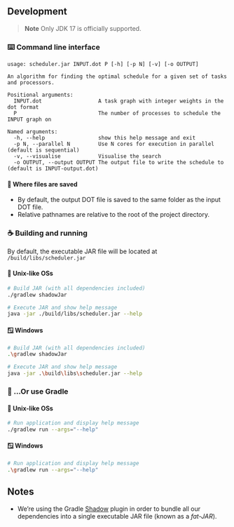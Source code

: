 ## Development

> **Note**
> Only JDK 17 is officially supported.

### ⌨️ Command line interface

```
usage: scheduler.jar INPUT.dot P [-h] [-p N] [-v] [-o OUTPUT] 

An algorithm for finding the optimal schedule for a given set of tasks and processors.

Positional arguments:
  INPUT.dot                  A task graph with integer weights in the dot format
  P                          The number of processes to schedule the INPUT graph on

Named arguments:
  -h, --help                 show this help message and exit
  -p N, --parallel N         Use N cores for execution in parallel (default is sequential)
  -v, --visualise            Visualise the search
  -o OUTPUT, --output OUTPUT The output file to write the schedule to (default is INPUT-output.dot)
```

#### 💾 Where files are saved

- By default, the output DOT file is saved to the same folder as the input DOT file.
- Relative pathnames are relative to the root of the project directory.

### ☕ Building and running

By default, the executable JAR file will be located at `/build/libs/scheduler.jar`

#### 🐧 Unix-like OSs

```bash
# Build JAR (with all dependencies included)
./gradlew shadowJar

# Execute JAR and show help message
java -jar ./build/libs/scheduler.jar --help
```

#### 🪟 Windows

```bash
# Build JAR (with all dependencies included)
.\gradlew shadowJar

# Execute JAR and show help message
java -jar .\build\libs\scheduler.jar --help
```

### 🐘 …Or use Gradle

#### 🐧 Unix-like OSs

```bash
# Run application and display help message
./gradlew run --args="--help"
```

#### 🪟 Windows

```bash
# Run application and display help message
.\gradlew run --args="--help"
```

## Notes

- We’re using the Gradle [Shadow](https://imperceptiblethoughts.com/shadow) plugin in order to bundle all our dependencies into a single executable JAR file (known as a *fat-JAR*).
